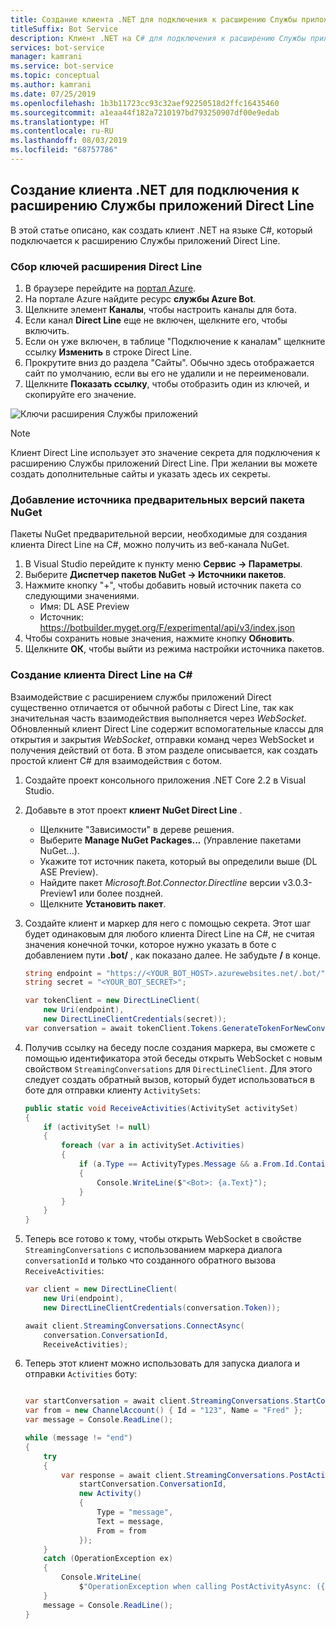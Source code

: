 ```yaml
---
title: Создание клиента .NET для подключения к расширению Службы приложений Direct Line
titleSuffix: Bot Service
description: Клиент .NET на C# для подключения к расширению Службы приложений Direct Line
services: bot-service
manager: kamrani
ms.service: bot-service
ms.topic: conceptual
ms.author: kamrani
ms.date: 07/25/2019
ms.openlocfilehash: 1b3b11723cc93c32aef92250518d2ffc16435460
ms.sourcegitcommit: a1eaa44f182a7210197bd793250907df00e9edab
ms.translationtype: HT
ms.contentlocale: ru-RU
ms.lasthandoff: 08/03/2019
ms.locfileid: "68757786"
---
```

## <a name="create-net-client-to-connect-to-direct-line-app-service-extension"></a>Создание клиента .NET для подключения к расширению Службы приложений Direct Line

В этой статье описано, как создать клиент .NET на языке C#, который подключается к расширению Службы приложений Direct Line.

### <a name="gather-your-direct-line-extension-keys"></a>Сбор ключей расширения Direct Line

1. В браузере перейдите на [портал Azure](https://portal.azure.com/).
1. На портале Azure найдите ресурс **службы Azure Bot**.
1. Щелкните элемент **Каналы**, чтобы настроить каналы для бота.
1. Если канал **Direct Line** еще не включен, щелкните его, чтобы включить. 
1. Если он уже включен, в таблице "Подключение к каналам" щелкните ссылку **Изменить** в строке Direct Line.
1. Прокрутите вниз до раздела "Сайты". Обычно здесь отображается сайт по умолчанию, если вы его не удалили и не переименовали.
1. Щелкните **Показать ссылку**, чтобы отобразить один из ключей, и скопируйте его значение.

![Ключи расширения Службы приложений](./media/channels/direct-line-extension-extension-keys-net-client.png)

> [!NOTE]
> Клиент Direct Line использует это значение секрета для подключения к расширению Службы приложений Direct Line. При желании вы можете создать дополнительные сайты и указать здесь их секреты.

### <a name="add-the-preview-nuget-package-source"></a>Добавление источника предварительных версий пакета NuGet

Пакеты NuGet предварительной версии, необходимые для создания клиента Direct Line на C#, можно получить из веб-канала NuGet.

1. В Visual Studio перейдите к пункту меню **Сервис -> Параметры**.
1. Выберите **Диспетчер пакетов NuGet -> Источники пакетов**.
1. Нажмите кнопку "+", чтобы добавить новый источник пакета со следующими значениями.
    - Имя: DL ASE Preview
    - Источник: https://botbuilder.myget.org/F/experimental/api/v3/index.json
1. Чтобы сохранить новые значения, нажмите кнопку **Обновить**.
1. Щелкните **ОК**, чтобы выйти из режима настройки источника пакетов.

### <a name="create-a-c-direct-line-client"></a>Создание клиента Direct Line на C#

Взаимодействие с расширением службы приложений Direct существенно отличается от обычной работы с Direct Line, так как значительная часть взаимодействия выполняется через *WebSocket*. Обновленный клиент Direct Line содержит вспомогательные классы для открытия и закрытия *WebSocket*, отправки команд через WebSocket и получения действий от бота. В этом разделе описывается, как создать простой клиент C# для взаимодействия с ботом.

1. Создайте проект консольного приложения .NET Core 2.2 в Visual Studio.
1. Добавьте в этот проект **клиент NuGet Direct Line** .
    - Щелкните "Зависимости" в дереве решения.
    - Выберите **Manage NuGet Packages...** (Управление пакетами NuGet...).
    - Укажите тот источник пакета, который вы определили выше (DL ASE Preview).
    - Найдите пакет *Microsoft.Bot.Connector.Directline* версии v3.0.3-Preview1 или более поздней.
    - Щелкните **Установить пакет**.
1. Создайте клиент и маркер для него с помощью секрета. Этот шаг будет одинаковым для любого клиента Direct Line на C#, не считая значения конечной точки, которое нужно указать в боте с добавлением пути **.bot/** , как показано далее. Не забудьте **/** в конце.

    ```csharp
    string endpoint = "https://<YOUR_BOT_HOST>.azurewebsites.net/.bot/";
    string secret = "<YOUR_BOT_SECRET>";

    var tokenClient = new DirectLineClient(
        new Uri(endpoint),
        new DirectLineClientCredentials(secret));
    var conversation = await tokenClient.Tokens.GenerateTokenForNewConversationAsync();
    ```

1. Получив ссылку на беседу после создания маркера, вы сможете с помощью идентификатора этой беседы открыть WebSocket с новым свойством `StreamingConversations` для `DirectLineClient`. Для этого следует создать обратный вызов, который будет использоваться в боте для отправки клиенту `ActivitySets`:

    ```csharp
    public static void ReceiveActivities(ActivitySet activitySet)
    {
        if (activitySet != null)
        {
            foreach (var a in activitySet.Activities)
            {
                if (a.Type == ActivityTypes.Message && a.From.Id.Contains("bot"))
                {
                    Console.WriteLine($"<Bot>: {a.Text}");
                }
            }
        }
    }
    ```

1. Теперь все готово к тому, чтобы открыть WebSocket в свойстве `StreamingConversations` с использованием маркера диалога `conversationId` и только что созданного обратного вызова `ReceiveActivities`:

    ```csharp
    var client = new DirectLineClient(
        new Uri(endpoint),
        new DirectLineClientCredentials(conversation.Token));

    await client.StreamingConversations.ConnectAsync(
        conversation.ConversationId,
        ReceiveActivities);
    ```

1. Теперь этот клиент можно использовать для запуска диалога и отправки `Activities` боту:

    ```csharp

    var startConversation = await client.StreamingConversations.StartConversationAsync();
    var from = new ChannelAccount() { Id = "123", Name = "Fred" };
    var message = Console.ReadLine();

    while (message != "end")
    {
        try
        {
            var response = await client.StreamingConversations.PostActivityAsync(
                startConversation.ConversationId,
                new Activity()
                {
                    Type = "message",
                    Text = message,
                    From = from
                });
        }
        catch (OperationException ex)
        {
            Console.WriteLine(
                $"OperationException when calling PostActivityAsync: ({ex.StatusCode})");
        }
        message = Console.ReadLine();
    }
    ```

